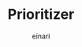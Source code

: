 ---
title: Prioritizer
description: The home of the Dolittle Prioritizer TimeSeries Module
keywords: TimeSeries, Prioritizer
author: einari
weight: 1
---